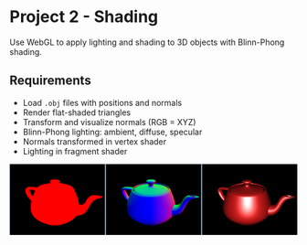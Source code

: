 # Project 2 - Shading

Use WebGL to apply lighting and shading to 3D objects with Blinn-Phong shading.

## Requirements

- Load `.obj` files with positions and normals  
- Render flat-shaded triangles  
- Transform and visualize normals (RGB = XYZ)  
- Blinn-Phong lighting: ambient, diffuse, specular  
- Normals transformed in vertex shader  
- Lighting in fragment shader  

![alt text](image.png)

